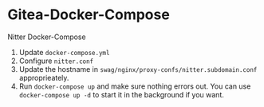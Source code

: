 # Gitea-Docker-Compose
Nitter Docker-Compose

1. Update `docker-compose.yml`
2. Configure `nitter.conf`
3. Update the hostname in `swag/nginx/proxy-confs/nitter.subdomain.conf` approprieately.
3. Run `docker-compose up` and make sure nothing errors out. You can use `docker-compose up -d` to start it in the background if you want.
